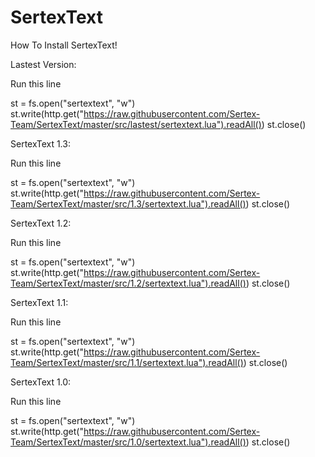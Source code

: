 SertexText
==========

How To Install SertexText!

Lastest Version:

Run this line

st = fs.open("sertextext", "w") st.write(http.get("https://raw.githubusercontent.com/Sertex-Team/SertexText/master/src/lastest/sertextext.lua").readAll()) st.close()

SertexText 1.3:

Run this line

st = fs.open("sertextext", "w") st.write(http.get("https://raw.githubusercontent.com/Sertex-Team/SertexText/master/src/1.3/sertextext.lua").readAll()) st.close()


SertexText 1.2:

Run this line

st = fs.open("sertextext", "w") st.write(http.get("https://raw.githubusercontent.com/Sertex-Team/SertexText/master/src/1.2/sertextext.lua").readAll()) st.close()


SertexText 1.1:

Run this line

st = fs.open("sertextext", "w") st.write(http.get("https://raw.githubusercontent.com/Sertex-Team/SertexText/master/src/1.1/sertextext.lua").readAll()) st.close()



SertexText 1.0:

Run this line

st = fs.open("sertextext", "w") st.write(http.get("https://raw.githubusercontent.com/Sertex-Team/SertexText/master/src/1.0/sertextext.lua").readAll()) st.close()
